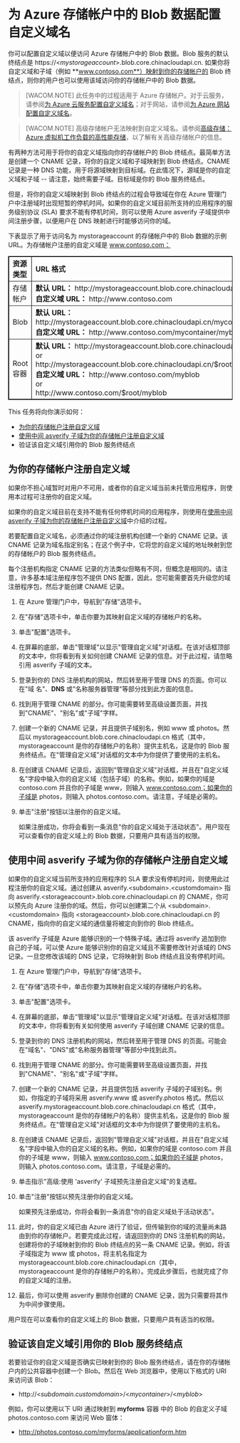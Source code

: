 <properties linkid="manage-services-storage-custom-dns-storage" urlDisplayName="custom dns storage" pageTitle="配置存储帐户中 Blob 数据的域名 | Windows Azure" metaKeywords="" description="了解如何配置自定义域以便访问 Azure 存储帐户中的 Blob 数据。" metaCanonical="" services="storage" documentationCenter="" title="Configure a custom domain name for blob data in a storage account" solutions="" authors="tamram" manager="mbaldwin" editor="cgronlun" />
<tags ms.service="storage"
    ms.date="03/06/2015"
    wacn.date="04/11/2015"
    />



# 为 Azure 存储帐户中的 Blob 数据配置自定义域名
你可以配置自定义域以便访问 Azure 存储帐户中的 Blob 数据。Blob 服务的默认终结点是 https://<*mystorageaccount*>.blob.core.chinacloudapi.cn. 如果你将自定义域和子域（例如 **www.contoso.com**）映射到你的存储帐户的 Blob 终结点，则你的用户也可以使用该域访问你的存储帐户中的 Blob 数据。


> [WACOM.NOTE]	此任务中的过程适用于 Azure 存储帐户。对于云服务，请参阅<a href = "/develop/net/common-tasks/custom-dns/">为 Azure 云服务配置自定义域名</a>；对于网站，请参阅<a href="/develop/net/common-tasks/custom-dns-web-site/">为 Azure 网站配置自定义域名</a>。 

> [WACOM.NOTE]	高级存储帐户无法映射到自定义域名。请参阅[高级存储：Azure 虚拟机工作负载的高性能存储](/zh-cn/documentation/articles/storage-premium-storage-preview-portal)，以了解有关高级存储帐户的信息。

有两种方法可用于将你的自定义域指向你的存储帐户的 Blob 终结点。最简单方法是创建一个 CNAME 记录，将你的自定义域和子域映射到 Blob 终结点。CNAME 记录是一种 DNS 功能，用于将源域映射到目标域。在此情况下，源域是你的自定义域和子域 -- 请注意，始终需要子域。目标域是你的 Blob 服务终结点。

但是，将你的自定义域映射到 Blob 终结点的过程会导致域在你在 Azure 管理门户中注册域时出现短暂的停机时间。如果你的自定义域目前所支持的应用程序的服务级别协议 (SLA) 要求不能有停机时间，则可以使用 Azure asverify 子域提供中间注册步骤，以便用户在 DNS 映射进行时能够访问你的域。

下表显示了用于访问名为 mystorageaccount 的存储帐户中的 Blob 数据的示例 URL。为存储帐户注册的自定义域是 www.contoso.com：

<table border="1" cellspacing="0" cellpadding="5" style="border: 1px solid #000000;">
	<tbody>
		<tr>
			<td style="width: 100px;"><strong>资源类型</strong></td>
			<td><strong>URL 格式</strong></td>
		</tr>
		<tr>
			<td>存储帐户</td>
			<td><strong>默认 URL：</strong> http://mystorageaccount.blob.core.chinacloudapi.cn<br />
			<strong>自定义域 URL：</strong> http://www.contoso.com</td>
		</tr>
		<tr>
			<td>Blob</td>
			<td><strong>默认 URL：</strong> http://mystorageaccount.blob.core.chinacloudapi.cn/mycontainer/myblob<br /><strong>自定义域 URL：</strong>
			http://www.contoso.com/mycontainer/myblob</td>
		</tr>
		<tr>
			<td>Root 容器</td>
			<td><strong>默认 URL：</strong> http://mystorageaccount.blob.core.chinacloudapi.cn/myblob
			<br/>or<br />
			http://mystorageaccount.blob.core.chinacloudapi.cn/$root/myblob<br />
			<strong>自定义域 URL：</strong> http://www.contoso.com/myblob
			<br/>or<br />
			http://www.contoso.com/$root/myblob</td>
		</tr>
	</tbody>
</table>

This 任务将向你演示如何：



- <a href="#register-domain">为你的存储帐户注册自定义域</a>
- <a href="#register-asverify">使用中间 asverify 子域为你的存储帐户注册自定义域</a>
- <a name="#verify-subdomain">验证该自定义域引用你的 Blob 服务终结点</a>

<h2><a name="register-domain"></a>为你的存储帐户注册自定义域</h2>

如果你不担心域暂时对用户不可用，或者你的自定义域当前未托管应用程序，则使用本过程可注册你的自定义域。 

如果你的自定义域目前在支持不能有任何停机时间的应用程序，则使用在<a href="#register-asverify">使用中间 asverify 子域为你的存储帐户注册自定义域</a>中介绍的过程。

若要配置自定义域名，必须通过你的域注册机构创建一个新的 CNAME 记录。该 CNAME 记录为域名指定别名；在这个例子中，它将您的自定义域的地址映射到您的存储帐户的 Blob 服务终结点。

每个注册机构指定 CNAME 记录的方法类似但略有不同，但概念是相同的。请注意，许多基本域注册程序包不提供 DNS 配置，因此，您可能需要首先升级您的域注册程序包，然后才能创建 CNAME 记录。 

1.  在 Azure 管理门户中，导航到"存储"选项卡。

2.  在"存储"选项卡中，单击你要为其映射自定义域的存储帐户的名称。

3.  单击"配置"选项卡。

4.  在屏幕的底部，单击"管理域"以显示"管理自定义域"对话框。在该对话框顶部的文本中，你将看到有关如何创建 CNAME 记录的信息。对于此过程，请忽略引用 asverify 子域的文本。

5.  登录到你的 DNS 注册机构的网站，然后转至用于管理 DNS 的页面。你可以在"域
    名"、**DNS** 或"名称服务器管理"等部分找到此方面的信息。

6.  找到用于管理 CNAME 的部分。你可能需要转至高级设置页面，并找到"CNAME"、"别名"或"子域"字样。

7.  创建一个新的 CNAME 记录，并且提供子域别名，例如 www 或 photos。然后以 mystorageaccount.blob.core.chinacloudapi.cn 格式（其中，mystorageaccount 是你的存储帐户的名称）提供主机名，这是你的 Blob 服务终结点。在"管理自定义域"对话框的文本中为你提供了要使用的主机名。

8.  在创建该 CNAME 记录后，返回到"管理自定义域"对话框，并且在"自定义域名"字段中输入你的自定义域（包括子域）的名称。例如，如果你的域是 contoso.com 并且你的子域是 www，则输入 www.contoso.com；如果你的子域是 photos，则输入 photos.contoso.com。请注意，子域是必需的。

9. 单击"注册"按钮以注册你的自定义域。 

	如果注册成功，你将会看到一条消息"你的自定义域处于活动状态"。用户现在可以查看你的自定义域上的 Blob 数据，只要用户具有适当的权限。 

<h2><a name="register-asverify"></a>使用中间 asverify 子域为你的存储帐户注册自定义域</h2>

如果你的自定义域当前所支持的应用程序的 SLA 要求没有停机时间，则使用此过程注册你的自定义域。通过创建从 asverify.&lt;subdomain&gt;.&lt;customdomain&gt; 指向 asverify.&lt;storageaccount&gt;.blob.core.chinacloudapi.cn 的 CNAME，你可以预先向 Azure 注册你的域。然后，你可以创建第二个从 &lt;subdomain&gt;.&lt;customdomain&gt; 指向 &lt;storageaccount&gt;.blob.core.chinacloudapi.cn 的 CNAME，指向你的自定义域的通信量将被定向到你的 Blob 终结点。

该 asverify 子域是 Azure 能够识别的一个特殊子域。通过将 asverify 追加到你自己的子域，可以使 Azure 能够识别你的自定义域且不需要修改针对该域的 DNS 记录。一旦您修改该域的 DNS 记录，它将映射到 Blob 终结点且没有停机时间。

1.  在 Azure 管理门户中，导航到"存储"选项卡。

2.  在"存储"选项卡中，单击你要为其映射自定义域的存储帐户的名称。

3.  单击"配置"选项卡。

4.  在屏幕的底部，单击"管理域"以显示"管理自定义域"对话框。在该对话框顶部的文本中，你将看到有关如何使用 asverify 子域创建 CNAME 记录的信息。

5.  登录到你的 DNS 注册机构的网站，然后转至用于管理 DNS 的页面。可能会在"域名"、"DNS"或"名称服务器管理"等部分中找到此页。

6.  找到用于管理 CNAME 的部分。你可能需要转至高级设置页面，并找到"CNAME"、"别名"或"子域"字样。

7.  创建一个新的 CNAME 记录，并且提供包括 asverify 子域的子域别名。例如，你指定的子域将采用 asverify.www 或 asverify.photos 格式。然后以 asverify.mystorageaccount.blob.core.chinacloudapi.cn 格式（其中，mystorageaccount 是你的存储帐户的名称）提供主机名，这是你的 Blob 服务终结点。在"管理自定义域"对话框的文本中为你提供了要使用的主机名。

8.  在创建该 CNAME 记录后，返回到"管理自定义域"对话框，并且在"自定义域名"字段中输入你的自定义域的名称。例如，如果你的域是 contoso.com 并且你的子域是 www，则输入 www.contoso.com；如果你的子域是 photos，则输入 photos.contoso.com。请注意，子域是必需的。

9.	单击指示"高级:使用  'asverify' 子域预先注册自定义域"的复选框。 

10. 单击"注册"按钮以预先注册你的自定义域。 

	如果预先注册成功，你将会看到一条消息"你的自定义域处于活动状态"。 

11. 此时，你的自定义域已由 Azure 进行了验证，但传输到你的域的流量尚未路由到你的存储帐户。若要完成此过程，请返回到你的 DNS 注册机构的网站，创建将你的子域映射到你的 Blob 终结点的另一条 CNAME 记录。例如，将该子域指定为 www 或 photos，将主机名指定为 mystorageaccount.blob.core.chinacloudapi.cn（其中，mystorageaccount 是你的存储帐户的名称）。完成此步骤后，也就完成了你的自定义域的注册。

12. 最后，你可以使用 asverify 删除你创建的 CNAME 记录，因为只需要将其作为中间步骤使用。

用户现在可以查看你的自定义域上的 Blob 数据，只要用户具有适当的权限。

<a name="verify-subdomain"> </a>

<h2>验证该自定义域引用你的 Blob 服务终结点</h2>

若要验证你的自定义域是否确实已映射到你的 Blob 服务终结点，请在你的存储帐户内的公共容器中创建一个 Blob。然后在 Web 浏览器中，使用以下格式的 URI 来访问该 Blob：

-   http://<*subdomain.customdomain*>/<*mycontainer*>/<*myblob*>

例如，你可以使用以下 URI 通过映射到 **myforms** 容器
中的 Blob 的自定义子域 photos.contoso.com 来访问 Web 窗体：

-   http://photos.contoso.com/myforms/applicationform.htm

<!-- 

## 其他资源
-   <a href="http://msdn.microsoft.com/zh-cn/library/azure/gg680307.aspx">如何将 CDN 内容映射到自定义域</a>
-   -->
<!--HONumber=41-->
